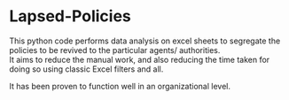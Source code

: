 # Lapsed-Policies

This python code performs data analysis on excel sheets to segregate the policies to be revived to the particular agents/ authorities.   
It aims to reduce the manual work, and also reducing the time taken for doing so using classic Excel filters and all.     

It has been proven to function well in an organizational level.    
